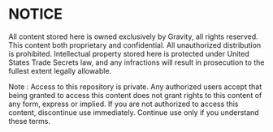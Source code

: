 # NOTICE #

All content stored here is owned exclusively by Gravity, all rights reserved. This content both proprietary and confidential. All unauthorized distribution is prohibited. Intellectual property stored here is protected under United States Trade Secrets law, and any infractions will result in prosecution to the fullest extent legally allowable.

Note : Access to this repository is private. Any authorized users accept that being granted to access this content does not grant rights to this content of any form, express or implied. If you are not authorized to access this content, discontinue use immediately. Continue use only if you understand these terms. 